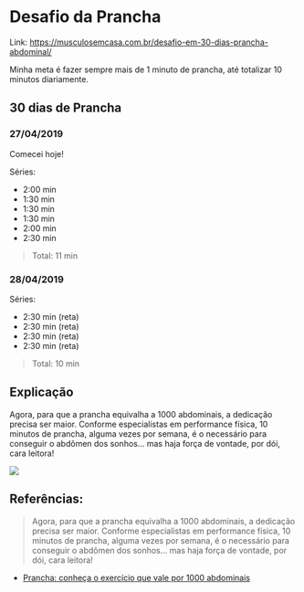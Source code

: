 # Desafio da Prancha

Link: https://musculosemcasa.com.br/desafio-em-30-dias-prancha-abdominal/

Minha meta é fazer sempre mais de 1 minuto de prancha, até totalizar 10 minutos diariamente.

## 30 dias de Prancha

### 27/04/2019
Comecei hoje!

Séries:

- 2:00 min
- 1:30 min
- 1:30 min
- 1:30 min
- 2:00 min
- 2:30 min

> Total: 11 min


### 28/04/2019

Séries:

- 2:30 min (reta)
- 2:30 min (reta)
- 2:30 min (reta)
- 2:30 min (reta)

> Total: 10 min

## Explicação 


Agora, para que a prancha equivalha a 1000 abdominais, a dedicação precisa ser maior. Conforme especialistas em performance física, 10 minutos de prancha, alguma vezes por semana, é o necessário para conseguir o abdômen dos sonhos… mas haja força de vontade, por dói, cara leitora!


![](https://i.imgur.com/MluXv7f.jpg)

## Referências:


> Agora, para que a prancha equivalha a 1000 abdominais, a dedicação precisa ser maior. Conforme especialistas em performance física, 10 minutos de prancha, alguma vezes por semana, é o necessário para conseguir o abdômen dos sonhos… mas haja força de vontade, por dói, cara leitora!

- [Prancha: conheça o exercício que vale por 1000 abdominais](https://areademulher.r7.com/beleza/prancha-conheca-o-exercicio-que-vale-por-1000-abdominais/)